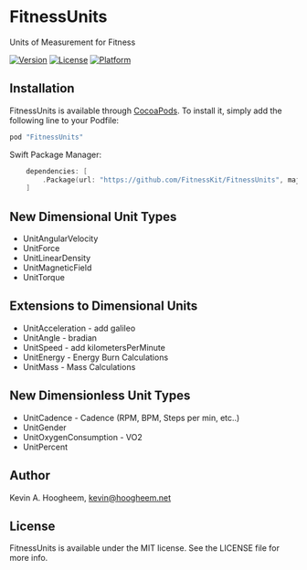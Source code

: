 # FitnessUnits
Units of Measurement for Fitness

[![Version](https://img.shields.io/cocoapods/v/FitnessUnits.svg?style=flat)](http://cocoapods.org/pods/FitnessUnits)
[![License](https://img.shields.io/cocoapods/l/FitnessUnits.svg?style=flat)](http://cocoapods.org/pods/FitnessUnits)
[![Platform](https://img.shields.io/cocoapods/p/FitnessUnits.svg?style=flat)](http://cocoapods.org/pods/FitnessUnits)

## Installation

FitnessUnits is available through [CocoaPods](http://cocoapods.org). To install
it, simply add the following line to your Podfile:

```ruby
pod "FitnessUnits"
```

Swift Package Manager:
```swift
    dependencies: [
        .Package(url: "https://github.com/FitnessKit/FitnessUnits", majorVersion: 1)
    ]
```

## New Dimensional Unit Types ##

* UnitAngularVelocity
* UnitForce
* UnitLinearDensity
* UnitMagneticField
* UnitTorque

## Extensions to Dimensional Units ##

* UnitAcceleration - add galileo
* UnitAngle - bradian
* UnitSpeed - add kilometersPerMinute
* UnitEnergy - Energy Burn Calculations
* UnitMass - Mass Calculations

## New Dimensionless Unit Types ##

* UnitCadence - Cadence (RPM, BPM, Steps per min, etc..)
* UnitGender
* UnitOxygenConsumption - VO2
* UnitPercent


## Author

Kevin A. Hoogheem, kevin@hoogheem.net

## License

FitnessUnits is available under the MIT license. See the LICENSE file for more info.
